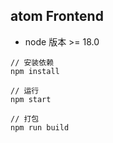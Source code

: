 ## atom Frontend

- node 版本 >= 18.0

```shell
// 安装依赖
npm install

// 运行
npm start

// 打包
npm run build

```
